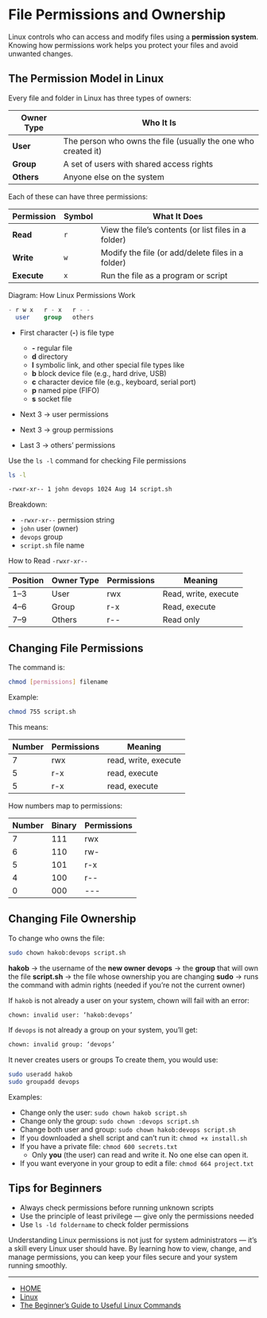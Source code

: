 # File Permissions and Ownership

Linux controls who can access and modify files using a **permission system**.
Knowing how permissions work helps you protect your files and avoid unwanted changes.

## The Permission Model in Linux

Every file and folder in Linux has three types of owners:

| Owner Type | Who It Is                                                     |
| ---------- | ------------------------------------------------------------- |
| **User**   | The person who owns the file (usually the one who created it) |
| **Group**  | A set of users with shared access rights                      |
| **Others** | Anyone else on the system                                     |

Each of these can have three permissions:

| Permission  | Symbol | What It Does                                         |
| ----------- | ------ | ---------------------------------------------------- |
| **Read**    | `r`    | View the file’s contents (or list files in a folder) |
| **Write**   | `w`    | Modify the file (or add/delete files in a folder)    |
| **Execute** | `x`    | Run the file as a program or script                  |

Diagram: How Linux Permissions Work

```sql
- r w x   r - x   r - -
  user    group   others
```

- First character (**-**) is file type 
    - **-** regular file
    - **d** directory
    - **l** symbolic link, and other special file types like 
    - **b** block device file (e.g., hard drive, USB)
    - **c** character device file (e.g., keyboard, serial port)
    - **p** named pipe (FIFO)
    - **s** socket file

- Next 3 → user permissions
- Next 3 → group permissions
- Last 3 → others’ permissions

Use the `ls -l` command  for checking File permissions

```bash
ls -l

-rwxr-xr-- 1 john devops 1024 Aug 14 script.sh
```

Breakdown:
- `-rwxr-xr--`  permission string
- `john`  user (owner)
- `devops`  group
- `script.sh`  file name


How to Read `-rwxr-xr--`

| Position | Owner Type | Permissions | Meaning              |
| -------- | ---------- | ----------- | -------------------- |
| 1–3      | User       | rwx         | Read, write, execute |
| 4–6      | Group      | r-x         | Read, execute        |
| 7–9      | Others     | r--         | Read only            |

## Changing File Permissions

The command is:

```bash
chmod [permissions] filename
```

Example:

```bash
chmod 755 script.sh
```

This means:

| Number | Permissions | Meaning              |
| ------ | ----------- | -------------------- |
| 7      | rwx         | read, write, execute |
| 5      | r-x         | read, execute        |
| 5      | r-x         | read, execute        |


How numbers map to permissions:

| Number | Binary | Permissions |
| ------ | ------ | ----------- |
| 7      | 111    | rwx         |
| 6      | 110    | rw-         |
| 5      | 101    | r-x         |
| 4      | 100    | r--         |
| 0      | 000    | ---         |

## Changing File Ownership

To change who owns the file:

```bash
sudo chown hakob:devops script.sh
```

**hakob** → the username of the **new owner**
**devops** → the **group** that will own the file
**script.sh** → the file whose ownership you are changing
**sudo** → runs the command with admin rights (needed if you’re not the current owner)

If `hakob` is not already a user on your system, chown will fail with an error:

```bash
chown: invalid user: ‘hakob:devops’
```

If `devops` is not already a group on your system, you’ll get:

```bash
chown: invalid group: ‘devops’
```

It never creates users or groups To create them, you would use:

```bash
sudo useradd hakob
sudo groupadd devops
```

Examples:
- Change only the user: `sudo chown hakob script.sh`
- Change only the group: `sudo chown :devops script.sh`
- Change both user and group: `sudo chown hakob:devops script.sh`
- If you downloaded a shell script and can’t run it: `chmod +x install.sh`
- If you have a private file: `chmod 600 secrets.txt`
    - Only **you** (the user) can read and write it. No one else can open it.
- If you want everyone in your group to edit a file: `chmod 664 project.txt`    

## Tips for Beginners

- Always check permissions before running unknown scripts
- Use the principle of least privilege — give only the permissions needed
- Use `ls -ld foldername` to check folder permissions

Understanding Linux permissions is not just for system administrators — it’s a skill every Linux user should have. 
By learning how to view, change, and manage permissions, you can keep your files secure and your system running smoothly.


---

- [HOME](./../../../README.md)
- [Linux](./../tutorials.md)
- [The Beginner’s Guide to Useful Linux Commands](./1_The_Beginners_Guide_to_Useful_Linux_Commands.md)